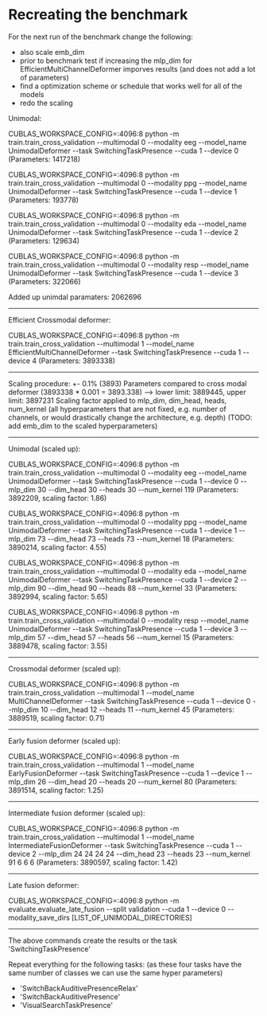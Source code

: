 # Recreating the benchmark

For the next run of the benchmark change the following:
- also scale emb_dim 
- prior to benchmark test if increasing the mlp_dim for EfficientMultiChannelDeformer imporves results (and does not add a lot of parameters)
- find a optimization scheme or schedule that works well for all of the models
- redo the scaling


Unimodal:

CUBLAS_WORKSPACE_CONFIG=:4096:8 python -m train.train_cross_validation --multimodal 0 --modality eeg  --model_name UnimodalDeformer --task SwitchingTaskPresence --cuda 1 --device 0
(Parameters: 1417218)

CUBLAS_WORKSPACE_CONFIG=:4096:8 python -m train.train_cross_validation --multimodal 0 --modality ppg  --model_name UnimodalDeformer --task SwitchingTaskPresence --cuda 1 --device 1
(Parameters: 193778)

CUBLAS_WORKSPACE_CONFIG=:4096:8 python -m train.train_cross_validation --multimodal 0 --modality eda  --model_name UnimodalDeformer --task SwitchingTaskPresence --cuda 1 --device 2
(Parameters: 129634)

CUBLAS_WORKSPACE_CONFIG=:4096:8 python -m train.train_cross_validation --multimodal 0 --modality resp  --model_name UnimodalDeformer --task SwitchingTaskPresence --cuda 1 --device 3
(Parameters: 322066)

Added up unimdal paramaters: 2062696 

-----------

Efficient Crossmodal deformer:

CUBLAS_WORKSPACE_CONFIG=:4096:8 python -m train.train_cross_validation --multimodal 1  --model_name EfficientMultiChannelDeformer --task SwitchingTaskPresence --cuda 1 --device 4
(Parameters: 3893338)

-----------

Scaling procedure: 
+- 0.1% (3893) Parameters compared to cross modal deformer (3893338 * 0.001 = 3893.338)
--> lower limit: 3889445, upper limit: 3897231
Scaling factor applied to mlp_dim, dim_head, heads, num_kernel (all hyperparameters that are not fixed, e.g. number of channels, or would drastically change the architecture, e.g. depth)
(TODO: add emb_dim to the scaled hyperparameters)

-----------

Unimodal (scaled up): 

CUBLAS_WORKSPACE_CONFIG=:4096:8 python -m train.train_cross_validation --multimodal 0 --modality eeg  --model_name UnimodalDeformer --task SwitchingTaskPresence --cuda 1 --device 0 --mlp_dim 30 --dim_head 30 --heads 30 --num_kernel 119
(Parameters: 3892209, scaling factor: 1.86)

CUBLAS_WORKSPACE_CONFIG=:4096:8 python -m train.train_cross_validation --multimodal 0 --modality ppg --model_name UnimodalDeformer --task SwitchingTaskPresence --cuda 1 --device 1 --mlp_dim 73 --dim_head 73 --heads 73 --num_kernel 18
(Parameters: 3890214, scaling factor: 4.55)

CUBLAS_WORKSPACE_CONFIG=:4096:8 python -m train.train_cross_validation --multimodal 0 --modality eda --model_name UnimodalDeformer --task SwitchingTaskPresence --cuda 1 --device 2 --mlp_dim 90 --dim_head 90 --heads 88 --num_kernel 33
(Parameters: 3892994, scaling factor: 5.65)

CUBLAS_WORKSPACE_CONFIG=:4096:8 python -m train.train_cross_validation --multimodal 0 --modality resp --model_name UnimodalDeformer --task SwitchingTaskPresence --cuda 1 --device 3 --mlp_dim 57 --dim_head 57 --heads 56 --num_kernel 15
(Parameters: 3889478, scaling factor: 3.55)

-----------

Crossmodal deformer (scaled up):

CUBLAS_WORKSPACE_CONFIG=:4096:8 python -m train.train_cross_validation --multimodal 1  --model_name MultiChannelDeformer --task SwitchingTaskPresence --cuda 1 --device 0 --mlp_dim 10 --dim_head 12 --heads 11 --num_kernel 45
(Parameters: 3889519, scaling factor: 0.71)

-----------

Early fusion deformer (scaled up):

CUBLAS_WORKSPACE_CONFIG=:4096:8 python -m train.train_cross_validation --multimodal 1  --model_name EarlyFusionDeformer --task SwitchingTaskPresence --cuda 1 --device 1 --mlp_dim 26 --dim_head 20 --heads 20 --num_kernel 80
(Parameters: 3891514, scaling factor: 1.25)

-----------

Intermediate fusion deformer (scaled up):

CUBLAS_WORKSPACE_CONFIG=:4096:8 python -m train.train_cross_validation --multimodal 1  --model_name IntermediateFusionDeformer --task SwitchingTaskPresence --cuda 1 --device 2 --mlp_dim 24 24 24 24 --dim_head 23 --heads 23 --num_kernel 91 6 6 6
(Parameters: 3890597, scaling factor: 1.42)

-----------

Late fusion deformer: 

CUBLAS_WORKSPACE_CONFIG=:4096:8 python -m evaluate.evaluate_late_fusion --split validation --cuda 1 --device 0 --modality_save_dirs [LIST_OF_UNIMODAL_DIRECTORIES]

-----------

The above commands create the results or the task 'SwitchingTaskPresence'

Repeat everything for the following tasks: 
(as these four tasks have the same number of classes we can use the same hyper parameters)
- 'SwitchBackAuditivePresenceRelax'
- 'SwitchBackAuditivePresence'
- 'VisualSearchTaskPresence'




